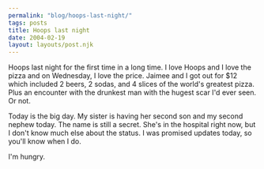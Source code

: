 ```yaml
---
permalink: "blog/hoops-last-night/"
tags: posts
title: Hoops last night
date: 2004-02-19
layout: layouts/post.njk
---
```


Hoops last night for the first time in a long time. I love Hoops and I love the pizza and on Wednesday, I love the price. Jaimee and I got out for $12 which included 2 beers, 2 sodas, and 4 slices of the world's greatest pizza. Plus an encounter with the drunkest man with the hugest scar I'd ever seen. Or not.

Today is the big day. My sister is having her second son and my second nephew today. The name is still a secret. She's in the hospital right now, but I don't know much else about the status. I was promised updates today, so you'll know when I do. 

I'm hungry.